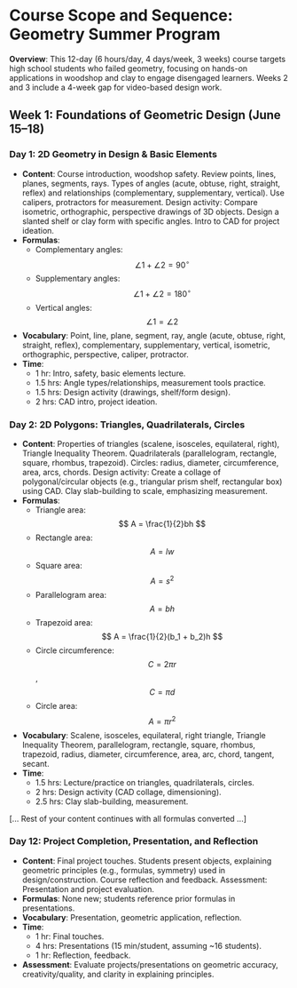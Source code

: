 <script>
  MathJax = {
    tex: {
      inlineMath: [['$', '$'], ['\\(', '\\)']],
      displayMath: [['$$', '$$'], ['\\[', '\\]']]
    }
  };
</script>
<script src="https://cdn.jsdelivr.net/npm/mathjax@3/es5/tex-mml-chtml.js"></script>

# Course Scope and Sequence: Geometry Summer Program

**Overview**: This 12-day (6 hours/day, 4 days/week, 3 weeks) course targets high school students who failed geometry, focusing on hands-on applications in woodshop and clay to engage disengaged learners. Weeks 2 and 3 include a 4-week gap for video-based design work.

## Week 1: Foundations of Geometric Design (June 15–18)

### Day 1: 2D Geometry in Design & Basic Elements

- **Content**: Course introduction, woodshop safety. Review points, lines, planes, segments, rays. Types of angles (acute, obtuse, right, straight, reflex) and relationships (complementary, supplementary, vertical). Use calipers, protractors for measurement. Design activity: Compare isometric, orthographic, perspective drawings of 3D objects. Design a slanted shelf or clay form with specific angles. Intro to CAD for project ideation.
- **Formulas**:
  - Complementary angles: $$ \angle 1 + \angle 2 = 90^\circ $$
  - Supplementary angles: $$ \angle 1 + \angle 2 = 180^\circ $$
  - Vertical angles: $$ \angle 1 = \angle 2 $$
- **Vocabulary**: Point, line, plane, segment, ray, angle (acute, obtuse, right, straight, reflex), complementary, supplementary, vertical, isometric, orthographic, perspective, caliper, protractor.
- **Time**:
  - 1 hr: Intro, safety, basic elements lecture.
  - 1.5 hrs: Angle types/relationships, measurement tools practice.
  - 1.5 hrs: Design activity (drawings, shelf/form design).
  - 2 hrs: CAD intro, project ideation.

### Day 2: 2D Polygons: Triangles, Quadrilaterals, Circles

- **Content**: Properties of triangles (scalene, isosceles, equilateral, right), Triangle Inequality Theorem. Quadrilaterals (parallelogram, rectangle, square, rhombus, trapezoid). Circles: radius, diameter, circumference, area, arcs, chords. Design activity: Create a collage of polygonal/circular objects (e.g., triangular prism shelf, rectangular box) using CAD. Clay slab-building to scale, emphasizing measurement.
- **Formulas**:
  - Triangle area: $$ A = \frac{1}{2}bh $$
  - Rectangle area: $$ A = lw $$
  - Square area: $$ A = s^2 $$
  - Parallelogram area: $$ A = bh $$
  - Trapezoid area: $$ A = \frac{1}{2}(b_1 + b_2)h $$
  - Circle circumference: $$ C = 2\pi r $$, $$ C = \pi d $$
  - Circle area: $$ A = \pi r^2 $$
- **Vocabulary**: Scalene, isosceles, equilateral, right triangle, Triangle Inequality Theorem, parallelogram, rectangle, square, rhombus, trapezoid, radius, diameter, circumference, area, arc, chord, tangent, secant.
- **Time**:
  - 1.5 hrs: Lecture/practice on triangles, quadrilaterals, circles.
  - 2 hrs: Design activity (CAD collage, dimensioning).
  - 2.5 hrs: Clay slab-building, measurement.

[... Rest of your content continues with all formulas converted ...]

### Day 12: Project Completion, Presentation, and Reflection

- **Content**: Final project touches. Students present objects, explaining geometric principles (e.g., formulas, symmetry) used in design/construction. Course reflection and feedback. Assessment: Presentation and project evaluation.
- **Formulas**: None new; students reference prior formulas in presentations.
- **Vocabulary**: Presentation, geometric application, reflection.
- **Time**:
  - 1 hr: Final touches.
  - 4 hrs: Presentations (15 min/student, assuming ~16 students).
  - 1 hr: Reflection, feedback.
- **Assessment**: Evaluate projects/presentations on geometric accuracy, creativity/quality, and clarity in explaining principles.
